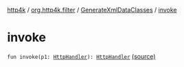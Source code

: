 [http4k](../../index.md) / [org.http4k.filter](../index.md) / [GenerateXmlDataClasses](index.md) / [invoke](./invoke.md)

# invoke

`fun invoke(p1: `[`HttpHandler`](../../org.http4k.core/-http-handler.md)`): `[`HttpHandler`](../../org.http4k.core/-http-handler.md) [(source)](https://github.com/http4k/http4k/blob/master/http4k-format-xml/src/main/kotlin/org/http4k/filter/GenerateXmlDataClasses.kt#L22)